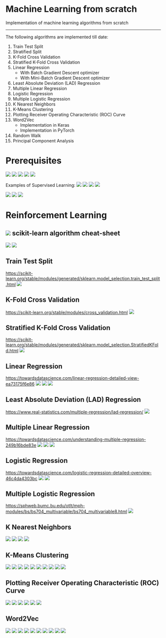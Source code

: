 # Machine Learning from scratch
Implementation of machine learning algorithms from scratch

***
The following algorithms are implemented till date:
1. Train Test Split
2. Stratified Split
3. K-Fold Cross Validation
4. Stratified K-Fold Cross Validation
5. Linear Regression
    - With Batch Gradient Descent optimizer
    - With Mini-Batch Gradient Descent optimizer
6. Least Absolute Deviation (LAD) Regression
7. Multiple Linear Regression
8. Logistic Regression
9. Multiple Logistic Regression
10. K Nearest Neighbors
11. K-Means Clustering
12. Plotting Receiver Operating Characteristic (ROC) Curve
13. Word2Vec
    - Implementation in Keras
    - Implementation in PyTorch
15. Random Walk
16. Principal Component Analysis  

# Prerequisites

![](images/image19.png)
![](images/image20.png)
![](images/image21.png)
![](images/image22.png)
![](images/image14.png)

Examples of Supervised Learning:
![](images/image67.png)
![](images/image68.png)
![](images/image69.png)
![](images/image70.png)

![](images/image15.png)
![](images/image16.png)
![](images/image17.png)

# Reinforcement Learning

![](images/image18.png)
scikit-learn algorithm cheat-sheet
-
![](images/image12.png)
![](images/image13.png)


Train Test Split
-
https://scikit-learn.org/stable/modules/generated/sklearn.model_selection.train_test_split.html
![](images/image1.jpg)

K-Fold Cross Validation
-
https://scikit-learn.org/stable/modules/cross_validation.html
![](images/image3.png)

Stratified K-Fold Cross Validation
-
https://scikit-learn.org/stable/modules/generated/sklearn.model_selection.StratifiedKFold.html
![](images/image2.png)

Linear Regression 
-
https://towardsdatascience.com/linear-regression-detailed-view-ea73175f6e86
![](images/image4.jpeg)
![](images/image27.png)
![](images/image28.png)


Least Absolute Deviation (LAD) Regression
-
https://www.real-statistics.com/multiple-regression/lad-regression/
![](images/image5.jpg)

Multiple Linear Regression
-
https://towardsdatascience.com/understanding-multiple-regression-249b16bde83e
![](images/image6.png)
![](images/image7.png)
![](images/image8.jpg)

Logistic Regression
-
https://towardsdatascience.com/logistic-regression-detailed-overview-46c4da4303bc
![](images/image10.jpeg)
![](images/image9.png)

Multiple Logistic Regression
-
https://sphweb.bumc.bu.edu/otlt/mph-modules/bs/bs704_multivariable/bs704_multivariable8.html
![](images/image23.png)

 K Nearest Neighbors
 -
 ![](images/image24.png)
 ![](images/image25.png)
 ![](images/image26.png)
 ![](images/image29.png)
 
 K-Means Clustering
 -
 ![](images/image30.png)
 ![](images/image31.png)
 ![](images/image32.png)
 ![](images/image33.png)
 ![](images/image34.png)
 ![](images/image35.png)
 ![](images/image36.png)
 ![](images/image37.png)
 ![](images/image38.png)
 ![](images/image39.png)
 
 Plotting Receiver Operating Characteristic (ROC) Curve
 -
 ![](images/image40.png)
 ![](images/image41.png)
 ![](images/image42.png)
 ![](images/image43.png)
 ![](images/image44.png)
 ![](images/image45.png)
 
 Word2Vec
 -
 ![](images/image46.png)
 ![](images/image47.png)
 ![](images/image48.png)
 ![](images/image49.png)
 ![](images/image50.png)
 ![](images/image51.png)
 ![](images/image52.png)
 ![](images/image53.png)
 ![](images/image54.png)
 ![](images/image55.png)
 
 




